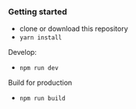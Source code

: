 ### Getting started

- clone or download this repository
- `yarn install`

Develop:
- `npm run dev`

Build for production
- `npm run build`